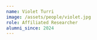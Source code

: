 ```yaml
---
name: Violet Turri
image: /assets/people/violet.jpg
role: Affiliated Researcher
alumni_since: 2024
---
```

